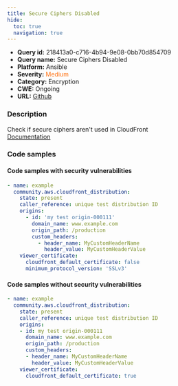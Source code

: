 ```yaml
---
title: Secure Ciphers Disabled
hide:
  toc: true
  navigation: true
---
```


<style>
  .highlight .hll {
    background-color: #ff171742;
  }
  .md-content {
    max-width: 1100px;
    margin: 0 auto;
  }
</style>

-   **Query id:** 218413a0-c716-4b94-9e08-0bb70d854709
-   **Query name:** Secure Ciphers Disabled
-   **Platform:** Ansible
-   **Severity:** <span style="color:#ff7213">Medium</span>
-   **Category:** Encryption
-   **CWE:** Ongoing
-   **URL:** [Github](https://github.com/Checkmarx/kics/tree/master/assets/queries/ansible/aws/secure_ciphers_disabled)

### Description
Check if secure ciphers aren't used in CloudFront<br>
[Documentation](https://docs.ansible.com/ansible/latest/collections/community/aws/cloudfront_distribution_module.html)

### Code samples
#### Code samples with security vulnerabilities
```yaml title="Positive test num. 1 - yaml file" hl_lines="14"
- name: example
  community.aws.cloudfront_distribution:
    state: present
    caller_reference: unique test distribution ID
    origins:
      - id: 'my test origin-000111'
        domain_name: www.example.com
        origin_path: /production
        custom_headers:
          - header_name: MyCustomHeaderName
            header_value: MyCustomHeaderValue
    viewer_certificate:
      cloudfront_default_certificate: false
      minimum_protocol_version: 'SSLv3'

```


#### Code samples without security vulnerabilities
```yaml title="Negative test num. 1 - yaml file"
- name: example
  community.aws.cloudfront_distribution:
    state: present
    caller_reference: unique test distribution ID
    origins:
    - id: my test origin-000111
      domain_name: www.example.com
      origin_path: /production
      custom_headers:
      - header_name: MyCustomHeaderName
        header_value: MyCustomHeaderValue
    viewer_certificate:
      cloudfront_default_certificate: true

```
